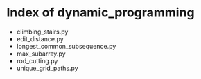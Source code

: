 # Index of dynamic_programming

* climbing_stairs.py
* edit_distance.py
* longest_common_subsequence.py
* max_subarray.py
* rod_cutting.py
* unique_grid_paths.py
